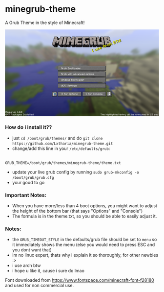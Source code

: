 # minegrub-theme
A Grub Theme in the style of Minecraft!

![Minegrub Preview "Screenshot"](preview_minegrub.png)

### How do i install it??
- just `cd /boot/grub/themes/` and do `git clone https://github.com/Lxtharia/minegrub-theme.git` 
- change/add this line in your `/etc/defaults/grub`:
```![preview_minegrub](https://user-images.githubusercontent.com/87075045/205452695-5eb382d7-fc3a-4e7e-97e7-461a3c036474.png)

GRUB_THEME=/boot/grub/themes/minegrub-theme/theme.txt
```
- update your live grub config by running `sudo grub-mkconfig -o /boot/grub/grub.cfg`
- your good to go

### Important Notes:
- When you have more/less than 4 boot options, you might want to adjust the height of the bottom bar (that says "Options" and "Console")
- The formula is in the theme.txt, so you should be able to easily adjust it.

### Notes:
- the `GRUB_TIMEOUT_STYLE` in the defaults/grub file should be set to `menu` so it immediately shows the menu (else you would need to press ESC and you dont want that)
- im no linux expert, thats why i explain it so thoroughly, for other newbies :>
- i use arch btw
- i hope u like it, cause i sure do lmao


Font downloaded from https://www.fontspace.com/minecraft-font-f28180 and used for non commercial use.
